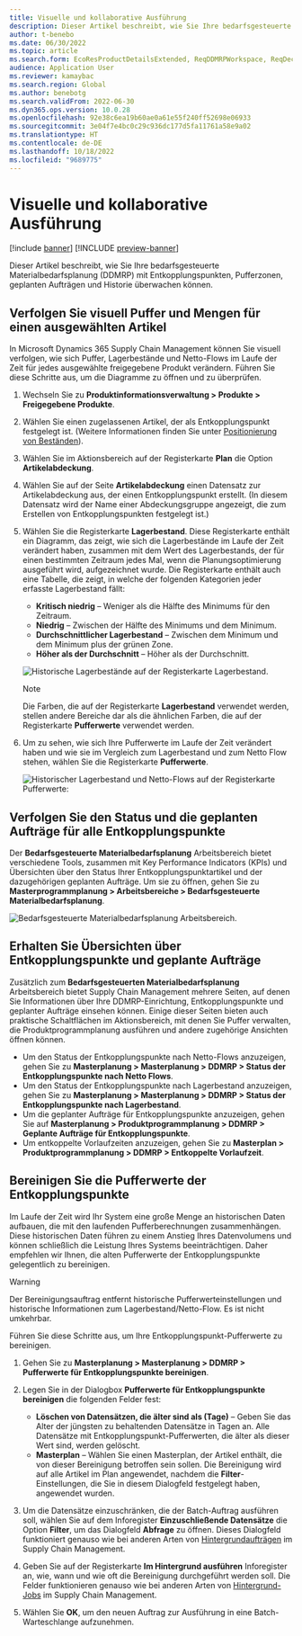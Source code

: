 ```yaml
---
title: Visuelle und kollaborative Ausführung
description: Dieser Artikel beschreibt, wie Sie Ihre bedarfsgesteuerte Materialbedarfsplanung (DDMRP) mit Entkopplungspunkten, Pufferzonen, geplanten Aufträgen und Historie überwachen können.
author: t-benebo
ms.date: 06/30/2022
ms.topic: article
ms.search.form: EcoResProductDetailsExtended, ReqDDMRPWorkspace, ReqDecouplingPointsStatusByNetFlow, ReqDecouplingPointStatusByOnHand, ReqPlannedOrderForm, ReqItemDecoupledLeadTime
audience: Application User
ms.reviewer: kamaybac
ms.search.region: Global
ms.author: benebotg
ms.search.validFrom: 2022-06-30
ms.dyn365.ops.version: 10.0.28
ms.openlocfilehash: 92e38c6ea19b60ae0a61e55f240ff52698e06933
ms.sourcegitcommit: 3e04f7e4bc0c29c936dc177d5fa11761a58e9a02
ms.translationtype: HT
ms.contentlocale: de-DE
ms.lasthandoff: 10/18/2022
ms.locfileid: "9689775"
---
```

# <a name="visual-and-collaborative-execution"></a>Visuelle und kollaborative Ausführung

[!include [banner](../../includes/banner.md)]
[!INCLUDE [preview-banner](../../includes/preview-banner.md)]
<!-- KFM: Preview until further notice -->

Dieser Artikel beschreibt, wie Sie Ihre bedarfsgesteuerte Materialbedarfsplanung (DDMRP) mit Entkopplungspunkten, Pufferzonen, geplanten Aufträgen und Historie überwachen können.

## <a name="visually-track-buffers-and-quantities-for-a-selected-item"></a>Verfolgen Sie visuell Puffer und Mengen für einen ausgewählten Artikel

In Microsoft Dynamics 365 Supply Chain Management können Sie visuell verfolgen, wie sich Puffer, Lagerbestände und Netto-Flows im Laufe der Zeit für jedes ausgewählte freigegebene Produkt verändern. Führen Sie diese Schritte aus, um die Diagramme zu öffnen und zu überprüfen.

1. Wechseln Sie zu **Produktinformationsverwaltung \> Produkte \> Freigegebene Produkte**.
1. Wählen Sie einen zugelassenen Artikel, der als Entkopplungspunkt festgelegt ist. (Weitere Informationen finden Sie unter [Positionierung von Beständen](ddmrp-inventory-positioning.md)).
1. Wählen Sie im Aktionsbereich auf der Registerkarte **Plan** die Option **Artikelabdeckung**.
1. Wählen Sie auf der Seite **Artikelabdeckung** einen Datensatz zur Artikelabdeckung aus, der einen Entkopplungspunkt erstellt. (In diesem Datensatz wird der Name einer Abdeckungsgruppe angezeigt, die zum Erstellen von Entkopplungspunkten festgelegt ist.)
1. Wählen Sie die Registerkarte **Lagerbestand**. Diese Registerkarte enthält ein Diagramm, das zeigt, wie sich die Lagerbestände im Laufe der Zeit verändert haben, zusammen mit dem Wert des Lagerbestands, der für einen bestimmten Zeitraum jedes Mal, wenn die Planungsoptimierung ausgeführt wird, aufgezeichnet wurde. Die Registerkarte enthält auch eine Tabelle, die zeigt, in welche der folgenden Kategorien jeder erfasste Lagerbestand fällt:

    - **Kritisch niedrig** – Weniger als die Hälfte des Minimums für den Zeitraum.
    - **Niedrig** – Zwischen der Hälfte des Minimums und dem Minimum.
    - **Durchschnittlicher Lagerbestand** – Zwischen dem Minimum und dem Minimum plus der grünen Zone.
    - **Höher als der Durchschnitt** – Höher als der Durchschnitt.

    ![Historische Lagerbestände auf der Registerkarte Lagerbestand.](media/ddmrp-on-hand-graph.png "Historische Lagerbestände auf der Registerkarte Lagerbestand")

    > [!NOTE]
    > Die Farben, die auf der Registerkarte **Lagerbestand** verwendet werden, stellen andere Bereiche dar als die ähnlichen Farben, die auf der Registerkarte **Pufferwerte** verwendet werden.

1. Um zu sehen, wie sich Ihre Pufferwerte im Laufe der Zeit verändert haben und wie sie im Vergleich zum Lagerbestand und zum Netto Flow stehen, wählen Sie die Registerkarte **Pufferwerte**.

    ![Historischer Lagerbestand und Netto-Flows auf der Registerkarte Pufferwerte:](media/ddmrp-buffer-values-graph.png "Historische Lagerbestände und Net-Flows auf der Registerkarte Pufferwerte")

## <a name="track-the-status-and-planned-orders-for-all-decoupling-points"></a>Verfolgen Sie den Status und die geplanten Aufträge für alle Entkopplungspunkte

Der **Bedarfsgesteuerte Materialbedarfsplanung** Arbeitsbereich bietet verschiedene Tools, zusammen mit Key Performance Indicators (KPIs) und Übersichten über den Status Ihrer Entkopplungspunktartikel und der dazugehörigen geplanten Aufträge. Um sie zu öffnen, gehen Sie zu **Masterprogrammplanung \> Arbeitsbereiche \> Bedarfsgesteuerte Materialbedarfsplanung**.

![Bedarfsgesteuerte Materialbedarfsplanung Arbeitsbereich.](media/ddmrp-workspace.png "Bedarfsgesteuerte Materialbedarfsplanung im Arbeitsbereich")

## <a name="get-overviews-of-decoupling-points-and-planned-orders"></a>Erhalten Sie Übersichten über Entkopplungspunkte und geplante Aufträge

Zusätzlich zum **Bedarfsgesteuerten Materialbedarfsplanung** Arbeitsbereich bietet Supply Chain Management mehrere Seiten, auf denen Sie Informationen über Ihre DDMRP-Einrichtung, Entkopplungspunkte und geplanter Aufträge einsehen können. Einige dieser Seiten bieten auch praktische Schaltflächen im Aktionsbereich, mit denen Sie Puffer verwalten, die Produktprogrammplanung ausführen und andere zugehörige Ansichten öffnen können.

- Um den Status der Entkopplungspunkte nach Netto-Flows anzuzeigen, gehen Sie zu **Masterplanung \> Masterplanung \> DDMRP \> Status der Entkopplungspunkte nach Netto Flows**.
- Um den Status der Entkopplungspunkte nach Lagerbestand anzuzeigen, gehen Sie zu **Masterplanung \> Masterplanung \> DDMRP \> Status der Entkopplungspunkte nach Lagerbestand**.
- Um die geplanter Aufträge für Entkopplungspunkte anzuzeigen, gehen Sie auf **Masterplanung \> Produktprogrammplanung \> DDMRP \> Geplante Aufträge für Entkopplungspunkte**.
- Um entkoppelte Vorlaufzeiten anzuzeigen, gehen Sie zu **Masterplan \> Produktprogrammplanung \> DDMRP \> Entkoppelte Vorlaufzeit**.

## <a name="clean-up-decoupling-point-buffer-values"></a>Bereinigen Sie die Pufferwerte der Entkopplungspunkte

Im Laufe der Zeit wird Ihr System eine große Menge an historischen Daten aufbauen, die mit den laufenden Pufferberechnungen zusammenhängen. Diese historischen Daten führen zu einem Anstieg Ihres Datenvolumens und können schließlich die Leistung Ihres Systems beeinträchtigen. Daher empfehlen wir Ihnen, die alten Pufferwerte der Entkopplungspunkte gelegentlich zu bereinigen.

> [!WARNING]
> Der Bereinigungsauftrag entfernt historische Pufferwerteinstellungen und historische Informationen zum Lagerbestand/Netto-Flow. Es ist nicht umkehrbar.

Führen Sie diese Schritte aus, um Ihre Entkopplungspunkt-Pufferwerte zu bereinigen.

1. Gehen Sie zu **Masterplanung \> Masterplanung \> DDMRP \> Pufferwerte für Entkopplungspunkte bereinigen**.
1. Legen Sie in der Dialogbox **Pufferwerte für Entkopplungspunkte bereinigen** die folgenden Felder fest:

    - **Löschen von Datensätzen, die älter sind als (Tage)** – Geben Sie das Alter der jüngsten zu behaltenden Datensätze in Tagen an. Alle Datensätze mit Entkopplungspunkt-Pufferwerten, die älter als dieser Wert sind, werden gelöscht.
    - **Masterplan** – Wählen Sie einen Masterplan, der Artikel enthält, die von dieser Bereinigung betroffen sein sollen. Die Bereinigung wird auf alle Artikel im Plan angewendet, nachdem die **Filter**-Einstellungen, die Sie in diesem Dialogfeld festgelegt haben, angewendet wurden.

1. Um die Datensätze einzuschränken, die der Batch-Auftrag ausführen soll, wählen Sie auf dem Inforegister **Einzuschließende Datensätze** die Option **Filter**, um das Dialogfeld **Abfrage** zu öffnen. Dieses Dialogfeld funktioniert genauso wie bei anderen Arten von [Hintergrundaufträgen](../../../fin-ops-core/dev-itpro/sysadmin/batch-processing-overview.md) im Supply Chain Management.
1. Geben Sie auf der Registerkarte **Im Hintergrund ausführen** Inforegister an, wie, wann und wie oft die Bereinigung durchgeführt werden soll. Die Felder funktionieren genauso wie bei anderen Arten von [Hintergrund-Jobs](../../../fin-ops-core/dev-itpro/sysadmin/batch-processing-overview.md) im Supply Chain Management.
1. Wählen Sie **OK**, um den neuen Auftrag zur Ausführung in eine Batch-Warteschlange aufzunehmen.
